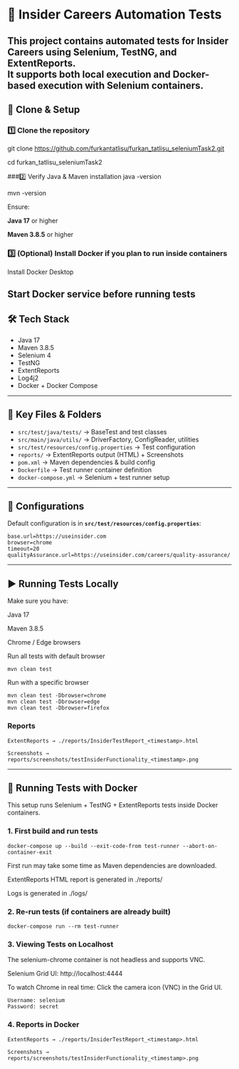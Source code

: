 # 🚀 Insider Careers Automation Tests

This project contains automated tests for **Insider Careers** using **Selenium**, **TestNG**, and **ExtentReports**.  
It supports both **local execution** and **Docker-based execution** with Selenium containers.
---
## 🧩 Clone & Setup
### 1️⃣ Clone the repository
git clone https://github.com/furkantatlisu/furkan_tatlisu_seleniumTask2.git

cd furkan_tatlisu_seleniumTask2

###2️⃣ Verify Java & Maven installation
java -version

mvn -version


Ensure:

**Java 17** or higher

**Maven 3.8.5** or higher

### 3️⃣ (Optional) Install Docker if you plan to run inside containers

Install Docker Desktop

Start Docker service before running tests
---

## 🛠️ Tech Stack
- Java 17
- Maven 3.8.5
- Selenium 4
- TestNG
- ExtentReports
- Log4j2
- Docker + Docker Compose

---

## 📂 Key Files & Folders
- `src/test/java/tests/` → BaseTest and test classes
- `src/main/java/utils/` → DriverFactory, ConfigReader, utilities
- `src/test/resources/config.properties` → Test configuration
- `reports/` → ExtentReports output (HTML) + Screenshots
- `pom.xml` → Maven dependencies & build config
- `Dockerfile` → Test runner container definition
- `docker-compose.yml` → Selenium + test runner setup

---

## 📄 Configurations

Default configuration is in **`src/test/resources/config.properties`**:

```properties
base.url=https://useinsider.com
browser=chrome
timeout=20
qualityAssurance.url=https://useinsider.com/careers/quality-assurance/
```
---
## ▶️ Running Tests Locally
Make sure you have:

Java 17

Maven 3.8.5

Chrome / Edge browsers

Run all tests with default browser

```
mvn clean test

```
Run with a specific browser
```
mvn clean test -Dbrowser=chrome
mvn clean test -Dbrowser=edge
mvn clean test -Dbrowser=firefox
```
### Reports

`ExtentReports → ./reports/InsiderTestReport_<timestamp>.html`

`Screenshots → reports/screenshots/testInsiderFunctionality_<timestamp>.png`


---
## 🐳 Running Tests with Docker
This setup runs Selenium + TestNG + ExtentReports tests inside Docker containers.

### 1. First build and run tests
```
docker-compose up --build --exit-code-from test-runner --abort-on-container-exit
```
First run may take some time as Maven dependencies are downloaded.

ExtentReports HTML report is generated in ./reports/

Logs is generated in ./logs/

### 2. Re-run tests (if containers are already built)
```
docker-compose run --rm test-runner
```
### 3. Viewing Tests on Localhost
The selenium-chrome container is not headless and supports VNC.

Selenium Grid UI: http://localhost:4444

To watch Chrome in real time: Click the camera icon (VNC) in the Grid UI.
```
Username: selenium
Password: secret
```
### 4. Reports in Docker
`ExtentReports → ./reports/InsiderTestReport_<timestamp>.html`

`Screenshots → reports/screenshots/testInsiderFunctionality_<timestamp>.png`




